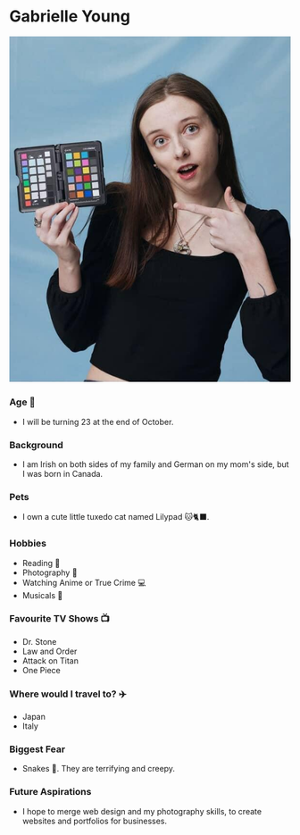 # Gabrielle Young

![A picture of Gabby](images/pictureofgabby.jpg)

### Age 🔢

- I will be turning 23 at the end of October.

### Background

- I am Irish on both sides of my family and German on my mom's side, but I was born in Canada.

### Pets

- I own a cute little tuxedo cat named Lilypad 🐱🐈‍⬛.

### Hobbies

- Reading 📖
- Photography 📸
- Watching Anime or True Crime 💻
- Musicals 🎼

### Favourite TV Shows 📺

- Dr. Stone
- Law and Order
- Attack on Titan
- One Piece

### Where would I travel to? ✈️

- Japan
- Italy 

### Biggest Fear

- Snakes 🐍. They are terrifying and creepy.

### Future Aspirations

- I hope to merge web design and my photography skills, to create websites and portfolios for businesses.
